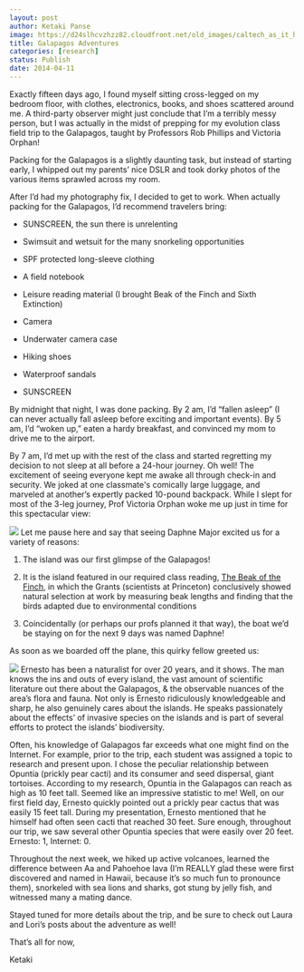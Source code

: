 ```yaml
---
layout: post
author: Ketaki Panse
image: https://d24slhcvzhzz82.cloudfront.net/old_images/caltech_as_it_happens/6a0105349b8251970b01a73da52e9c970d.jpg
title: Galapagos Adventures
categories: [research]
status: Publish
date: 2014-04-11
---
```



Exactly fifteen days ago, I found myself sitting cross-legged on my bedroom floor, with clothes, electronics, books, and shoes scattered around me. A third-party observer might just conclude that I’m a terribly messy person, but I was actually in the midst of prepping for my evolution class field trip to the Galapagos, taught by Professors Rob Phillips and Victoria Orphan!

Packing for the Galapagos is a slightly daunting task, but instead of starting early, I whipped out my parents’ nice DSLR and took dorky photos of the various items sprawled across my room.

After I’d had my photography fix, I decided to get to work. When actually packing for the Galapagos, I’d recommend travelers bring:

- SUNSCREEN, the sun there is unrelenting

- Swimsuit and wetsuit for the many snorkeling opportunities

- SPF protected long-sleeve clothing

- A field notebook

- Leisure reading material (I brought Beak of the Finch and Sixth Extinction)

- Camera

- Underwater camera case

- Hiking shoes

- Waterproof sandals

- SUNSCREEN

By midnight that night, I was done packing. By 2 am, I’d “fallen asleep” (I can never actually fall asleep before exciting and important events). By 5 am, I’d “woken up,” eaten a hardy breakfast, and convinced my mom to drive me to the airport.

By 7 am, I’d met up with the rest of the class and started regretting my decision to not sleep at all before a 24-hour journey. Oh well! The excitement of seeing everyone kept me awake all through check-in and security. We joked at one classmate's comically large luggage, and marveled at another’s expertly packed 10-pound backpack. While I slept for most of the 3-leg journey, Prof Victoria Orphan woke me up just in time for this spectacular view:

![](https://d24slhcvzhzz82.cloudfront.net/old_images/caltech_as_it_happens/6a0105349b8251970b01a3fcea7a1b970b.jpg)
Let me pause here and say that seeing Daphne Major excited us for a variety of reasons:

1. The island was our first glimpse of the Galapagos!

2. It is the island featured in our required class reading, [The Beak of the Finch](https://en.wikipedia.org/wiki/The_Beak_of_the_Finch), in which the Grants (scientists at Princeton) conclusively showed natural selection at work by measuring beak lengths and finding that the birds adapted due to environmental conditions

3. Coincidentally (or perhaps our profs planned it that way), the boat we’d be staying on for the next 9 days was named Daphne!

As soon as we boarded off the plane, this quirky fellow greeted us:

![](https://d24slhcvzhzz82.cloudfront.net/old_images/caltech_as_it_happens/6a0105349b8251970b01a5119a22a7970c.jpg)
Ernesto has been a naturalist for over 20 years, and it shows. The man knows the ins and outs of every island, the vast amount of scientific literature out there about the Galapagos, &amp; the observable nuances of the area’s flora and fauna. Not only is Ernesto ridiculously knowledgeable and sharp, he also genuinely cares about the islands. He speaks passionately about the effects’ of invasive species on the islands and is part of several efforts to protect the islands’ biodiversity.

Often, his knowledge of Galapagos far exceeds what one might find on the Internet. For example, prior to the trip, each student was assigned a topic to research and present upon. I chose the peculiar relationship between Opuntia (prickly pear cacti) and its consumer and seed dispersal, giant tortoises. According to my research, Opuntia in the Galapagos can reach as high as 10 feet tall. Seemed like an impressive statistic to me! Well, on our first field day, Ernesto quickly pointed out a prickly pear cactus that was easily 15 feet tall. During my presentation, Ernesto mentioned that he himself had often seen cacti that reached 30 feet. Sure enough, throughout our trip, we saw several other Opuntia species that were easily over 20 feet. Ernesto: 1, Internet: 0.

Throughout the next week, we hiked up active volcanoes, learned the difference between Aa and Pahoehoe lava (I’m REALLY glad these were first discovered and named in Hawaii, because it’s so much fun to pronounce them), snorkeled with sea lions and sharks, got stung by jelly fish, and witnessed many a mating dance.

Stayed tuned for more details about the trip, and be sure to check out Laura and Lori’s posts about the adventure as well!

That’s all for now,

Ketaki

